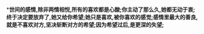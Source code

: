 ***世间的感情,除非两情相悦,所有的喜欢都是心酸;你主动了那么久,她都无动于衷;终于决定要放弃了,她又给你希望;她只是喜欢,被你喜欢的感觉;感情里最大的善良,就是不喜欢对方,坚决斩断对方的希望;因为希望过后,是更深的失望;**